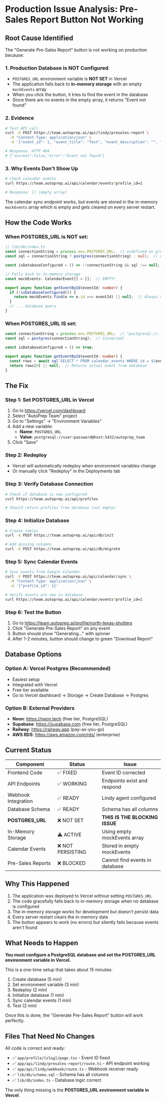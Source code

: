 # Production Issue Analysis: Pre-Sales Report Button Not Working

## Root Cause Identified

The "Generate Pre-Sales Report" button is not working on production because:

### 1. **Production Database is NOT Configured**
- `POSTGRES_URL` environment variable is **NOT SET** in Vercel
- The application falls back to **in-memory storage** with an empty `mockEvents` array
- When you click the button, it tries to find the event in the database
- Since there are no events in the empty array, it returns "Event not found"

### 2. **Evidence**
```bash
# Test API call
curl -X POST https://team.autoprep.ai/api/lindy/presales-report \
  -H "Content-Type: application/json" \
  -d '{"event_id": 1, "event_title": "Test", "event_description": "", "attendee_email": "test@example.com"}'

# Response: HTTP 404
# {"success":false,"error":"Event not found"}
```

### 3. **Why Events Don't Show Up**
```bash
# Check calendar events
curl https://team.autoprep.ai/api/calendar/events?profile_id=1

# Response: [] (empty array)
```

The calendar sync endpoint works, but events are stored in the in-memory `mockEvents` array which is empty and gets cleared on every server restart.

## How the Code Works

### When POSTGRES_URL is NOT set:
```typescript
// lib/db/index.ts
const connectionString = process.env.POSTGRES_URL;  // undefined on production
const sql = connectionString ? postgres(connectionString) : null;  // null

const isDatabaseConfigured = () => !!connectionString && sql !== null;  // false

// Falls back to in-memory storage
const mockEvents: CalendarEvent[] = [];  // EMPTY!

export async function getEventById(eventId: number) {
  if (!isDatabaseConfigured()) {
    return mockEvents.find(e => e.id === eventId) || null;  // Always returns null
  }
  // ... database query
}
```

### When POSTGRES_URL IS set:
```typescript
const connectionString = process.env.POSTGRES_URL;  // "postgresql://..."
const sql = postgres(connectionString);  // Connected!

const isDatabaseConfigured = () => true;

export async function getEventById(eventId: number) {
  const rows = await sql`SELECT * FROM calendar_events WHERE id = ${eventId}`;
  return rows[0] || null;  // Returns actual event from database
}
```

## The Fix

### Step 1: Set POSTGRES_URL in Vercel
1. Go to https://vercel.com/dashboard
2. Select "AutoPrep Team" project
3. Go to "Settings" → "Environment Variables"
4. Add a new variable:
   - **Name**: `POSTGRES_URL`
   - **Value**: `postgresql://user:password@host:5432/autoprep_team`
5. Click "Save"

### Step 2: Redeploy
- Vercel will automatically redeploy when environment variables change
- Or manually click "Redeploy" in the Deployments tab

### Step 3: Verify Database Connection
```bash
# Check if database is now configured
curl https://team.autoprep.ai/api/profiles

# Should return profiles from database (not empty)
```

### Step 4: Initialize Database
```bash
# Create tables
curl -X POST https://team.autoprep.ai/api/db/init

# Add missing columns
curl -X POST https://team.autoprep.ai/api/db/migrate
```

### Step 5: Sync Calendar Events
```bash
# Sync events from Google Calendar
curl -X POST https://team.autoprep.ai/api/calendar/sync \
  -H "Content-Type: application/json" \
  -d '{"profile_id": 1}'

# Verify events are now in database
curl https://team.autoprep.ai/api/calendar/events?profile_id=1
```

### Step 6: Test the Button
1. Go to https://team.autoprep.ai/profile/north-texas-shutters
2. Click "Generate Pre-Sales Report" on any event
3. Button should show "Generating..." with spinner
4. After 1-2 minutes, button should change to green "Download Report"

## Database Options

### Option A: Vercel Postgres (Recommended)
- Easiest setup
- Integrated with Vercel
- Free tier available
- Go to Vercel dashboard → Storage → Create Database → Postgres

### Option B: External Providers
- **Neon**: https://neon.tech (free tier, PostgreSQL)
- **Supabase**: https://supabase.com (free tier, PostgreSQL)
- **Railway**: https://railway.app (pay-as-you-go)
- **AWS RDS**: https://aws.amazon.com/rds/ (enterprise)

## Current Status

| Component | Status | Issue |
|-----------|--------|-------|
| Frontend Code | ✅ FIXED | Event ID corrected |
| API Endpoints | ✅ WORKING | Endpoints exist and respond |
| Webhook Integration | ✅ READY | Lindy agent configured |
| Database Schema | ✅ READY | Schema has all columns |
| **POSTGRES_URL** | ❌ NOT SET | **THIS IS THE BLOCKING ISSUE** |
| In-Memory Storage | ⚠️ ACTIVE | Using empty mockEvents array |
| Calendar Events | ❌ NOT PERSISTING | Stored in empty mockEvents |
| Pre-Sales Reports | ❌ BLOCKED | Cannot find events in database |

## Why This Happened

1. The application was deployed to Vercel without setting `POSTGRES_URL`
2. The code gracefully falls back to in-memory storage when no database is configured
3. The in-memory storage works for development but doesn't persist data
4. Every server restart clears the in-memory data
5. The button appears to work (no errors) but silently fails because events aren't found

## What Needs to Happen

**You must configure a PostgreSQL database and set the POSTGRES_URL environment variable in Vercel.**

This is a one-time setup that takes about 15 minutes:
1. Create database (5 min)
2. Set environment variable (3 min)
3. Redeploy (2 min)
4. Initialize database (1 min)
5. Sync calendar events (1 min)
6. Test (2 min)

Once this is done, the "Generate Pre-Sales Report" button will work perfectly.

## Files That Need No Changes

All code is correct and ready:
- ✅ `app/profile/[slug]/page.tsx` - Event ID fixed
- ✅ `app/api/lindy/presales-report/route.ts` - API endpoint working
- ✅ `app/api/lindy/webhook/route.ts` - Webhook receiver ready
- ✅ `lib/db/schema.sql` - Schema has all columns
- ✅ `lib/db/index.ts` - Database logic correct

The only thing missing is the **POSTGRES_URL environment variable in Vercel**.
